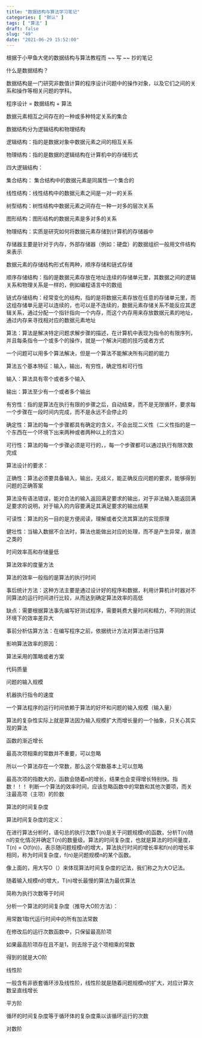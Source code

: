 ```yaml
---
title: "数据结构与算法学习笔记"
categories: [ "默认" ]
tags: [ "算法" ]
draft: false
slug: "49"
date: "2021-06-29 15:52:00"
---
```


根据于小甲鱼大佬的数据结构与算法教程而 ~~ 写 ~~ 抄的笔记


什么是数据结构？

数据结构是一门研究非数值计算的程序设计问题中的操作对象，以及它们之间的关系和操作等相关问题的学科。

程序设计 = 数据结构 + 算法

数据元素相互之间存在的一种或多种特定关系的集合

数据结构分为逻辑结构和物理结构


逻辑结构：指的是数据对象中数据元素之间的相互关系

物理结构：指的是数据的逻辑结构在计算机中的存储形式


四大逻辑结构：

集合结构： 集合结构中的数据元素是同属性一个集合的

线性结构：线性结构中的数据元素之间是一对一的关系

树型结构：树性结构中数据元素之间存在一种一对多的层次关系

图形结构：图形结构的数据元素是多对多的关系




物理结构：实质是研究如何将数据元素存储到计算机的存储器中

存储器主要是针对于内存，外部存储器（例如：硬盘）的数据组织一般用文件结构来表示


数据元素的存储结构形式有两种，顺序存储和链式存储


顺序存储结构：指的是数据元素存放在地址连续的存储单元里，其数据之间的逻辑关系和物理关系是一样的，例如编程语言中的数组


链式存储结构：经常变化的结构，指的是将数据元素存放在任意的存储单元里，而这组存储单元是可以连续的，也可以是不连续的，数据元素存储关系不能反应其逻辑关系，通过分配一个指针指向一个内存，而这个内存用来存放数据元素的地址，通过内存来寻找相对应的数据元素地址




算法：算法是解决特定问题求解步骤的描述，在计算机中表现为指令的有限序列，并且每条指令一个或多个的操作，就是一个解决问题的技巧或者方式


一个问题可以用多个算法解决，但是一个算法不能解决所有问题的能力


算法五个基本特征：输入，输出，有穷性，确定性和可行性


输入：算法具有零个或者多个输入

输出：算法至少有一个或者多个输出

有穷性：指的是算法在执行有限的步骤之后，自动结束，而不是无限循环，要求每一个步骤在一段时间内完成，而不是永远不会停止的


确定性：算法的每一个步骤都具有确定的含义，不会出现二义性（二义性指的是一个东西在一个环境下出来两种或者两种以上的含义）


可行性：算法的每一个步骤必须是可行的，，每一个步骤都可以通过执行有限次数完成



算法设计的要求：

正确性：算法必须要具备输入，输出，无歧义，能正确反应问题的要求，能够得到问题的正确答案


算法没有语法错误，能对合法的输入返回满足要求的输出，对于非法输入能返回满足要求的说明，对于输入的内容要满足其满足要求的输出结果

可读性：算法的另一目的是方便阅读，理解或者交流其算法的实现原理


健壮性：当输入数据不合法时，算法也能做出对应的处理，而不是产生异常，崩溃之类的

时间效率高和存储量低




算法效率的度量方法

算法的效率一般指的是算法的执行时间

事后统计方法：这种方法主要是通过设计好的程序和数据，利用计算机计时器对不同算法的运行时间进行比较，从而达到确定算法效率的高低

缺点：需要根据算法事先编写好测试程序，需要耗费大量时间和精力，不同的测试环境下的效率差异大


事前分析估算方法：在编写程序之前，依据统计方法对算法进行估算


影响算法效率的原因：

算法采用的策略或者方案

代码质量

问题的输入规模

机器执行指令的速度

一个算法程序的运行时间依赖于算法的好坏和问题的输入规模（输入量）


算法的复杂性实际上就是算法因为输入规模扩大而增长量的一个抽象，只关心其实现的算法


函数的渐近增长

最高次项相乘的常数并不重要，可以忽略

所以一个算法存在一个常数，那么这个常数基本上可以忽略

最高次项的指数大的，函数会随着n的增长，结果也会变得增长特别快。指数！！！
判断一个算法的效率时间，应该忽略函数中的常数和其他次要项，而关注最高项（主项）的阶数



算法的时间复杂度

算法时间复杂度的定义：

在进行算法分析时，语句总的执行次数T(n)是关于问题规模n的函数，分析T(n)随n的变化情况并确定T(n)的数量级。算法的时间复杂度，也就是算法的时间量度，T(n) = O(f(n))，表示随问题规模n的增大，算法执行时间的增长率和f(n)的增长率相同，称为时间复杂度，f(n)是问题规模n的某个函数。

像上面的，用大写O（）来体现算法时间复杂度的记法，我们称之为大O记法。

随着输入规模n的增大，T(n)增长最慢的算法为最优算法


简称为执行次数等于时间


分析一个算法的时间复杂度（推导大O阶方法）：

用常数1取代运行时间中的所有加法常数

在修改后的运行次数函数中，只保留最高阶项

如果最高阶项存在且不是1，则去除于这个项相乘的常数

得到的就是大O阶



线性阶

一般含有非嵌套循环涉及线性阶，线性阶就是随着问题规模n的扩大，对应计算次数呈直线增长


平方阶

循环的时间复杂度等于循环体的复杂度乘以该循环运行的次数

对数阶











